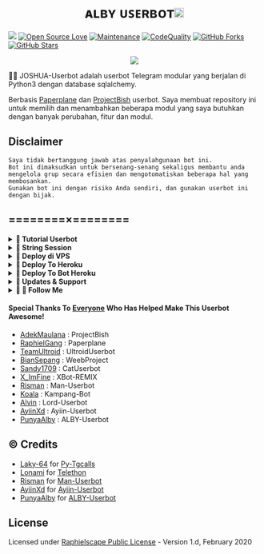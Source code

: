 <h1 align="center">ᴀʟʙʏ ᴜꜱᴇʀʙᴏᴛ<img src="./resources/extras/GeezFire.gif" width="20px"></h1>

<a href="https://github.com/PunyaAlby/ALBY-Userbot/commits"> <img src="https://img.shields.io/github/last-commit/PunyaAlby/ALBY-Userbot?color=red&logo=github&logoColor=blue&style=for-the-badge" /></a>
[![Open Source Love](https://badges.frapsoft.com/os/v2/open-source.png?v=103)](https://github.com/PunyaAlby/ALBY-Userbot)
[![Maintenance](https://img.shields.io/badge/Maintained%3F-Yes-blue)](https://GitHub.com/PunyaAlby/ALBY-Userbot/graphs/commit-activity)
[![CodeQuality](https://img.shields.io/codacy/grade/a723cb464d5a4d25be3152b5d71de82d?color=blue&logo=codacy)](https://app.codacy.com/gh/PunyaAlby/ALBY-Userbot/dashboard)
[![GitHub Forks](https://img.shields.io/github/forks/PunyaAlby/ALBY-Userbot?&logo=github)](https://github.com/PunyaAlby/ALBY-Userbot/fork)
[![GitHub Stars](https://img.shields.io/github/stars/PunyaAlby/ALBY-Userbot?&logo=github)](https://github.com/PunyaAlby/ALBY-Userbot/stargazers)


<p align="center">
  <img src="https://telegra.ph/file/7aa53b565fb3bac4bf9e8.jpg">
</p>

👩‍💻 JOSHUA-Userbot adalah userbot Telegram modular yang berjalan di Python3 dengan database sqlalchemy.

Berbasis [Paperplane](https://github.com/RaphielGang/Telegram-UserBot) dan [ProjectBish](https://github.com/adekmaulana/ProjectBish) userbot.
Saya membuat repository ini untuk memilih dan menambahkan beberapa modul yang saya butuhkan dengan banyak perubahan, fitur dan modul.

## Disclaimer

```
Saya tidak bertanggung jawab atas penyalahgunaan bot ini.
Bot ini dimaksudkan untuk bersenang-senang sekaligus membantu anda
mengelola grup secara efisien dan mengotomatiskan beberapa hal yang membosankan.
Gunakan bot ini dengan risiko Anda sendiri, dan gunakan userbot ini dengan bijak.
```

## ========×========

<details>
<summary><b>🔗 Tutorial Userbot</b></summary>
<br>

> Silahkan Disimak Tutorial Pembuatan Userbot nya Dibawah ini :

- [![YouTube Channel Subscribers](https://img.shields.io/youtube/channel/subscribers/UCOqCFbpjc_XS6GJSmyoWs2Q?style=social)](https://m.youtube.com/channel/UCOqCFbpjc_XS6GJSmyoWs2Q)
- [![YouTube Video Views](https://img.shields.io/youtube/views/SlRsA639hAU?label=Tutorial+•+Heroku+•&style=social)](https://youtu.be/SlRsA639hAU)
- [![YouTube Video Views](https://img.shields.io/youtube/views/aKfp9l75QRE?label=Tutorial+•Bot+•Heroku+•&style=social)](https://youtu.be/aKfp9l75QRE)

</details>

<details>
<summary><b>🔗 String Session</b></summary>
<br>
    
> Anda memerlukan API_ID & API_HASH untuk menghasilkan sesi telethon. ambil APP ID dan API Hash di my.telegram.org
<h4> Generate Session via Repl: </h4>    
<p><a href="https://repl.it/@AyiinXd/AyiinString?lite=1&outputonly=1"><img src="https://img.shields.io/badge/Generate%20On%20Repl-blueviolet?style=for-the-badge&logo=appveyor" width="200""/></a></p>
<h4> Generate Session via Telegram StringGen Bot: </h4>    
<p><a href="https://t.me/StringAlbybot"><img src="https://img.shields.io/badge/TG%20String%20Gen%20Bot-blueviolet?style=for-the-badge&logo=appveyor" width="200""/></a></p>
    
</details>

<details>
<summary><b>🔗 Deploy di VPS</b></summary>
<br>

### Tutorial Deploy di VPS


 • `git clone https://github.com/PunyaAlby/Projects`

 • `cd Projects`

 • `pip3 install -U -r requirements.txt`

 • `mv sample_config.env config.env`

 • `nano config.env`
  - isi vars
  - Jika sudah 
  - ketik ctrl + S
  - ctrl + X

 • `screen -S Projects`

 • `bash start`

</details>

<details>
<summary><b>🔗 Deploy To Heroku</b></summary>
<br>

<p><a href="https://heroku.com/deploy?template=https://github.com/PunyaAlby/Projects"><img src="https://img.shields.io/badge/BUAT DI-HEROKU-aqua?style=plastic&logo=heroku&logoColor=gold"width="300" /></a></p>

</details>

<details>
<summary><b>🔗 Deploy To Bot Heroku</b></summary>
<br>

<p><a href="https://telegram.dog/XTZ_HerokuBot?start=UHVueWFBbGJ5L1Byb2plY3RzIEFMQlktVXNlcmJvdA"><img src="https://img.shields.io/badge/BUAT DI -BOT HEROKU-aqua?style=plastic&logo=heroku&logoColor=gold"width="300" height="45" /></a></p>

</details>

<details>
<summary><b>🔗 Updates & Support</b></summary>
<br>

> Follow Channel [@ruangprojects](https://t.me/ruangprojects) untuk info Update bot dan Gabung Group [@ruangdiskusikami](https://t.me/ruangdiskusikami) untuk untuk diskusi, pelaporan bug, dan bantuan tentang ALBY-Userbot.

<p><a href="https://t.me/ruangdiskusikami"><img src="https://img.shields.io/badge/Join-Group%20Support-red.svg?style=for-the-badge&logo=Telegram"></a> <a href="https://t.me/ruangprojects"><img src="https://img.shields.io/badge/Join-Updates%20Channel-blue.svg?style=for-the-badge&logo=Telegram"></a></p>

</details>

<details>
<summary><b>🔗 📲 Follow Me </b></summary>
<br>

> Silahkan Ikuti Sosial Media saya Dibawah ini, untuk menjalin persaudaraan

[![YouTube Channel Subscribers](https://img.shields.io/youtube/channel/subscribers/UCOqCFbpjc_XS6GJSmyoWs2Q?style=social)](https://m.youtube.com/channel/UCOqCFbpjc_XS6GJSmyoWs2Q)
<br>
<a href="https://github.com/PunyaAlby"><img src="https://img.shields.io/badge/GitHub-Follow%20on%20GitHub-inactive.svg?logo=github"></a> <a href="https://t.me/Punya_Alby"><img src="https://img.shields.io/badge/Telegram-Find%20Me%20on%20Telegram-blue.svg?logo=telegram"></a> <a href="https://instagram.com/fadzkuruuniialmuttaqiin"><img src="https://img.shields.io/badge/Instagram-Follow%20on%20Instagram-red.svg?logo=instagram"></a></p>

</details>

#### Special Thanks To [Everyone](https://github.com/mrismanaziz/Man-Userbot/graphs/contributors) Who Has Helped Make This Userbot Awesome!
-  [AdekMaulana](https://github.com/adekmaulana) : ProjectBish
-  [RaphielGang](https://github.com/RaphielGang) : Paperplane
-  [TeamUltroid](https://github.com/TeamUltroid/Ultroid) :  UltroidUserbot
-  [BianSepang](https://github.com/BianSepang/WeebProject) : WeebProject
-  [Sandy1709](https://github.com/sandy1709/catuserbot) : CatUserbot
-  [X_ImFine](https://github.com/ximfine) :  XBot-REMIX
-  [Risman](https://github.com/mrismanaziz/Man-Userbot) :  Man-Userbot
-  [Koala](https://github.com/ManusiaRakitan/Kampang-Bot) : Kampang-Bot
-  [Alvin](https://github.com/Zora24/Lord-Userbot) : Lord-Userbot
-  [AyiinXd](https://github.com/AyiinXd/Ayiin-Userbot) : Ayiin-Userbot
-  [PunyaAlby](https://github.com/PunyaAlby/ALBY-Userbot) : ALBY-Userbot

## © Credits
-  [Laky-64](https://github.com/Laky-64) for [Py-Tgcalls](https://github.com/pytgcalls/pytgcalls)
-  [Lonami](https://github.com/LonamiWebs/) for [Telethon](https://github.com/LonamiWebs/Telethon)
-  [Risman](https://github.com/mrismanaziz) for [Man-Userbot](https://github.com/mrismanaziz/Man-Userbot)
-  [AyiinXd](https://github.com/AyiinXd) for [Ayiin-Userbot](https://github.com/AyiinXd/Ayiin-Userbot)
-  [PunyaAlby](https://github.com/PunyaAlby) for [ALBY-Userbot](https://github.com/PunyaAlby/ALBY-Userbot)

## License
Licensed under [Raphielscape Public License](https://github.com/PunyaAlby/ALBY-Userbot/blob/ALBY-Userbot/LICENSE) - Version 1.d, February 2020
